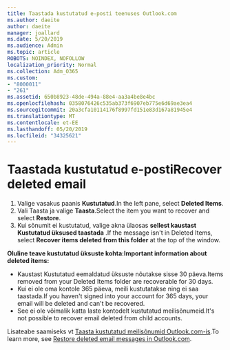 ```yaml
---
title: Taastada kustutatud e-posti teenuses Outlook.com
ms.author: daeite
author: daeite
manager: joallard
ms.date: 5/20/2019
ms.audience: Admin
ms.topic: article
ROBOTS: NOINDEX, NOFOLLOW
localization_priority: Normal
ms.collection: Adm_O365
ms.custom:
- "8000011"
- "261"
ms.assetid: 650b8923-48de-494a-88e4-aa3a4be8e4bc
ms.openlocfilehash: 0358076426c535ab373f6907eb775e6d69ae3ea4
ms.sourcegitcommit: 20a3cfa10114176f8997fd151e83d167a81945e4
ms.translationtype: MT
ms.contentlocale: et-EE
ms.lasthandoff: 05/20/2019
ms.locfileid: "34325621"
---
```

# <a name="recover-deleted-email"></a><span data-ttu-id="c2173-102">Taastada kustutatud e-posti</span><span class="sxs-lookup"><span data-stu-id="c2173-102">Recover deleted email</span></span>

1. <span data-ttu-id="c2173-103">Valige vasakus paanis **Kustutatud**.</span><span class="sxs-lookup"><span data-stu-id="c2173-103">In the left pane, select **Deleted Items**.</span></span>
2. <span data-ttu-id="c2173-104">Vali Taasta ja valige **Taasta**.</span><span class="sxs-lookup"><span data-stu-id="c2173-104">Select the item you want to recover and select **Restore**.</span></span>
3. <span data-ttu-id="c2173-105">Kui sõnumit ei kustutatud, valige akna ülaosas **sellest kaustast Kustutatud üksused taastada** .</span><span class="sxs-lookup"><span data-stu-id="c2173-105">If the message isn't in Deleted Items, select **Recover items deleted from this folder** at the top of the window.</span></span>

 <span data-ttu-id="c2173-106">**Oluline teave kustutatud üksuste kohta:**</span><span class="sxs-lookup"><span data-stu-id="c2173-106">**Important information about deleted items:**</span></span>
  
- <span data-ttu-id="c2173-107">Kaustast Kustutatud eemaldatud üksuste nõutakse sisse 30 päeva.</span><span class="sxs-lookup"><span data-stu-id="c2173-107">Items removed from your Deleted Items folder are recoverable for 30 days.</span></span>
- <span data-ttu-id="c2173-108">Kui ei ole oma kontole 365 päeva, meili kustutatakse ning ei saa taastada.</span><span class="sxs-lookup"><span data-stu-id="c2173-108">If you haven't signed into your account for 365 days, your email will be deleted and can't be recovered.</span></span>
- <span data-ttu-id="c2173-109">See ei ole võimalik katta laste kontodelt kustutatud meilisõnumeid.</span><span class="sxs-lookup"><span data-stu-id="c2173-109">It's not possible to recover email deleted from child accounts.</span></span>

<span data-ttu-id="c2173-110">Lisateabe saamiseks vt [Taasta kustutatud meilisõnumid Outlook.com-is](https://go.microsoft.com/fwlink/p/?linkid=873117).</span><span class="sxs-lookup"><span data-stu-id="c2173-110">To learn more, see [Restore deleted email messages in Outlook.com](https://go.microsoft.com/fwlink/p/?linkid=873117).</span></span>